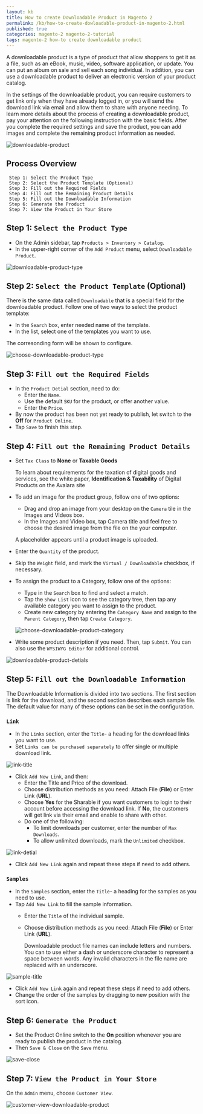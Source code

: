```yaml
---
layout: kb
title: How to create Downloadable Product in Magento 2
permalink: /kb/how-to-create-dowloadable-product-in-magento-2.html
published: true
categories: magento-2 magento-2-tutorial
tags: magento-2 how-to create downloadable product
---
```


A downloadable product is a type of product that allow shoppers to get it as a file, such as an eBook, music, video, software application, or update. You can put an album on sale and sell each song individual. In addition, you can use a downloadable product to deliver an electronic version of your product catalog. 

In the settings of the downloadable product, you can require customers to get link only when they have already logged in, or you will send the download link via email and allow them to share with anyone needing. To learn more details about the process of creating a downloadable product, pay your attention on the following instruction with the basic fields. After you complete the required settings and save the product, you can add images and complete the remaining product information as needed.

![downloadable-product](https://lh6.googleusercontent.com/Wd751W2HnWrl8ViLWEOePz1rmWZ123f2AxWjblxA2fkWcmmoDCQXqRDNxYHlKHCX1z8Xs_2o_R1I3YdSu0Dx9YNmaVKYc5Z4qJ_E46wTxUTcgVO8JY7eA3jMPbby2rXD1TLX2h8v)

## Process Overview
     
     Step 1: Select the Product Type
     Step 2: Select the Product Template (Optional)
     Step 3: Fill out the Required Fields
     Step 4: Fill out the Remaining Product Details
     Step 5: Fill out the Downloadable Information
     Step 6: Generate the Product
     Step 7: View the Product in Your Store

## Step 1: `Select the Product Type`

* On the Admin sidebar, tap `Products > Inventory > Catalog`.
* In the upper-right corner of the `Add Product` menu, select `Downloadable Product`.

![downloadable-product-type](https://lh6.googleusercontent.com/evPH0iIHPckloJ-ukj-NiHQZJS7B3kVq7fMsPBdsptA2C0w2SlyttTvA4g15t7xehPQDZwH6EQU65CDOfGGolFjJUIGLWOmX-i1SQTnTthd5xrDyqCqSCE2q9d1cY_oLC9zzcK-P)

## Step 2: `Select the Product Template` (Optional)

There is the same data called `Downloadable` that is a special field for the downloadable product.  Follow one of two ways to select the product template:

* In the `Search` box, enter needed name of the template.
* In the list, select one of the templates you want to use.

The corresonding form will be shown to configure.
 
![choose-downloadable-product-type](https://lh5.googleusercontent.com/HCx1cmiDdw-1XrDSMEq2nNvnv-Zg2yquqbjR5af8RLbLKrvClMjUO6knuo3wTZJ5C0WV9M_piTl4OoQsiS9UV614mpmW9Tx2kVBzjty_Ecsp2t2QyrL04u0eV5cu6QTXxCBH62QX)

## Step 3: `Fill out the Required Fields`

* In the `Product Detial` section, need to do:
  * Enter the `Name`.
  * Use the default `SKU` for the product, or offer another value.
  * Enter the `Price`.
* By now the product has been not yet ready to publish, let switch to the **Off** for `Product Online`.
* Tap `Save` to finish this step.

## Step 4: `Fill out the Remaining Product Details`

* Set `Tax Class` to **None** or **Taxable Goods**

  To learn about requirements for the taxation of digital goods and services, see the white paper, **Identification & Taxability** of Digital Products on the Avalara site
  
* To add an image for the product group, follow one of two options:
  * Drag and drop an image from your desktop on the `Camera` tile in the Images and Videos box.
  * In the Images and Video box, tap Camera title and feel free to choose the desired image from the file on the your computer.
  
  A placeholder appears until a product image is uploaded.
  
* Enter the `Quantity` of the product.
* Skip the `Weight` field, and mark the `Virtual / Downloadable` checkbox, if necessary.
* To assign the product to a Category, follow one of the options:
  * Type in the `Search` box to find and select a match.
  * Tap the `Show List` icon to see the category tree, then tap any available category you want to assign to the product.
  * Create new category by entering the `Category Name` and assign to the `Parent Category`, then tap `Create Category`.

  ![choose-downloadable-product-category](https://lh3.googleusercontent.com/ww1dVD200A9AAHVuWXRzIocid0lLlSJHoMRTzYAGuHRAjVPZ1vBrSmRnPnkX_J_JpJRNml2zt8hcqaCW61AnIx1qFvyK5kkkPjJYerlwuywCPjCkasf82YhnGC_sB5VbB2V_ZTkQ)

* Write some product description if you need.  Then, tap `Submit`. You can also use the `WYSIWYG Editor` for additional control.

![downloadable-product-detials](https://lh4.googleusercontent.com/uEz_kIso-wWtpGLbEsCz_Bs96UsKdWiK8a-TS3xNq3OAOadO6D7Jqaf2BuX767kEdL3uRjOKkA4ukamDVtrwMfm3KaymDGiUU7MErSsAvKmeHPOiA7NSP2zWnnl4TfO-xwBRZPFP)

## Step 5: `Fill out the Downloadable Information`

The Downloadable Information is divided into two sections. The first section is link for the download, and the second section describes each sample file. The default value for many of these options can be set in the configuration.

### `Link`
  
  * In the `Links` section, enter the `Title`- a heading for the download links you want to use.
  * Set `Links can be purchased separately` to offer single or multiple download link.
  
  ![link-title](https://lh4.googleusercontent.com/cLsnzmSsdr8CDMHEgf-2DtEWRrXWGES1hyTE253-Xp84iRefIgxKvXv9p80m9Hyu2TVyjm6cxCHxd-c3CLx3GUM_JZLKfXq0NWDTlcD9gAAS4mioNJZPhYNw9q_cHP02uir1qMPN)
  
  * Click `Add New Link`, and then:
    * Enter the Title and Price of the download.
    * Choose distribution methods as you need: Attach File (**File**) or Enter Link (**URL**).
    * Choose **Yes** for the Sharable if you want customers to login to their account before accessing the download link. If **No**, the customers will get link via their email and enable to share with other.
    * Do one of the following:
      * To limit downloads per customer, enter the number of `Max Downloads`.
      * To allow unlimited downloads, mark the `Unlimited` checkbox.
  
  ![link-detial](https://lh5.googleusercontent.com/DrUJEW4vo1dOy-kyuTQOKi8qMO8JshsZi6ImcqHviLseJS8UeoSfEkfCsfSQPdbqBNoaAhEJxMLOs1kka3p--Wsv9If23G5khtZo_H8RoFnA4iAF-futA4DPaTrn0_XH-asSKQIK)
  * Click `Add New Link` again and repeat these steps if need to add others.
  
### `Samples`
  
  * In the `Samples` section, enter the `Title`- a heading for the samples as you need to use.
  * Tap `Add New Link` to fill the sample information.
    * Enter the `Title` of the individual sample.
    * Choose distribution methods as you need: Attach File (**File**) or Enter Link (**URL**).
    
      Downloadable product file names can include letters and numbers. You can to use either a dash or underscore character to represent a space between words. Any invalid characters in the file name are replaced with an underscore.

  ![sample-title](https://lh4.googleusercontent.com/tQ9qou0CPn5g6Je6vScOrgX_2oBbjvoW7NKO9zpKVMT9ErT53k9a0RnLAPq-gjIDLE4MraeJIGMgJ9EYK2-i52P9NflUxWkoBUh1S0F174dW7PU4HQwThfDOJeP9AZsOvIRZ1IAg)
  
  * Click `Add New Link` again and repeat these steps if need to add others.
  * Change the order of the samples by dragging to new position with the sort icon.

## Step 6: `Generate the Product`
* Set the Product Online switch to the **On** position whenever you are ready to publish the product in the catalog.
* Then `Save & Close` on the `Save` menu.

![save-close](https://lh3.googleusercontent.com/KRyMbyriioQWxOgHbKgOqNJ-FspkryLQaS6_A0Ct3ufZU-qaIEZ-IZO2x6MM78KpFKejBBP0zfqzpc5N7HT4bBjXTWxe43AxV-ZKcKlG8mWTUNH4gKBA9ejoSRgJlwJZiAmAR1Ma)

## Step 7: `View the Product in Your Store`

On the `Admin` menu, choose `Customer View`.

![customer-view-downloadable-product](https://lh3.googleusercontent.com/_chtQXrVhInGrcnBFC3LHcWh1_d24tAhndFcf-xl8pA7yo9qpvg79PcvES0s7NgNF8Msi2xVfsMdvLmRGLlToErkVg6M8aTa1SYSmNzAOnXxrflsxg6wd7d5CLhXveObdI7N5pjQ)

